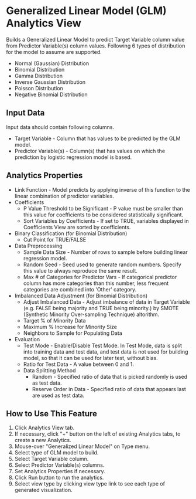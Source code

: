 # Generalized Linear Model (GLM) Analytics View

Builds a Generalized Linear Model to predict Target Variable column value from Predictor Variable(s) column values.
Following 6 types of distribution for the model to assume are supported.

  * Normal (Gaussian) Distribution
  * Binomial Distribution
  * Gamma Distribution
  * Inverse Gaussian Distribution
  * Poisson Distribution
  * Negative Binomial Distribution

## Input Data
Input data should contain following columns.

  * Target Variable - Column that has values to be predicted by the GLM model.
  * Predictor Variable(s) - Column(s) that has values on which the prediction by logistic regression model is based.

## Analytics Properties

  * Link Function - Model predicts by applying inverse of this function to the linear combination of predictor variables.
  * Coefficients
    * P Value Threshold to be Significant - P value must be smaller than this value for coefficients to be considered statistically significant.
    * Sort Variables by Coefficients - If set to TRUE, variables displayed in Coefficients View are sorted by coefficients.
  * Binary Classification (for Binomial Distribution)
    * Cut Point for TRUE/FALSE
  * Data Preprocessing
    * Sample Data Size - Number of rows to sample before building linear regression model.
    * Random Seed - Seed used to generate random numbers. Specify this value to always reproduce the same result.
    * Max # of Categories for Predictor Vars - If categorical predictor column has more categories than this number, less frequent categories are combined into 'Other' category.
  * Imbalanced Data Adjustment (for Binomial Distribution)
    * Adjust Imbalanced Data - Adjust imbalance of data in Target Variable (e.g. FALSE being majority and TRUE being minority.) by SMOTE (Synthetic Minority Over-sampling Technique) altorithm.
    * Target % of Minority Data
    * Maximum % Increase for Minority Size
    * Neighbors to Sample for Populating Data
  * Evaluation
    * Test Mode - Enable/Disable Test Mode. In Test Mode, data is split into training data and test data, and test data is not used for building model, so that it can be used for later test, without bias.
    * Ratio for Test Data - A value between 0 and 1.
    * Data Splitting Method
      * Random - Specified ratio of data that is picked randomly is used as test data.
      * Reserve Order in Data - Specified ratio of data that appears last are used as test data.

## How to Use This Feature
1. Click Analytics View tab.
2. If necessary, click "+" button on the left of existing Analytics tabs, to create a new Analytics.
3. Mouse-over "Generalized Linear Model" on Type menu.
4. Select type of GLM model to build.
5. Select Target Variable column.
6. Select Predictor Variable(s) columns.
7. Set Analytics Properties if necessary.
8. Click Run button to run the analytics.
9. Select view type by clicking view type link to see each type of generated visualization.

